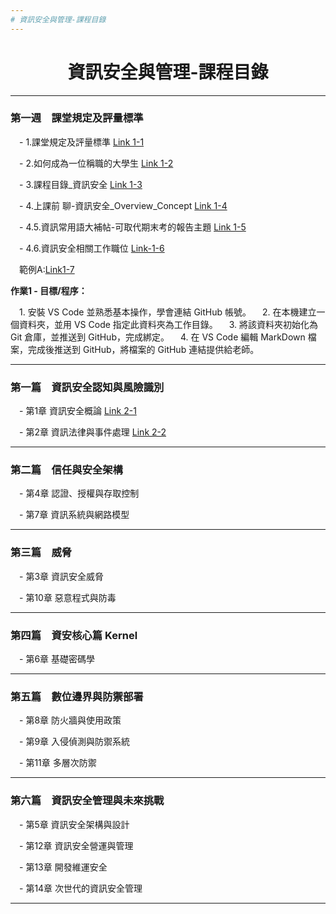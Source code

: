 ```yaml
---
# 資訊安全與管理-課程目錄
---
```

<div align="center">
	<h1>資訊安全與管理-課程目錄</h1>
</div>

---

### 第一週　課堂規定及評量標準

&emsp;-  1.課堂規定及評量標準   [Link 1-1](1-1.課堂規定及評量標準.pptx)

&emsp;-  2.如何成為一位稱職的大學生   [Link 1-2](1-2.如何成為一位稱職的大學生.pptx)

&emsp;-  3.課程目錄_資訊安全   [Link 1-3](1-3.課程目錄_資訊安全.ppt)

&emsp;-  4.上課前 聊-資訊安全_Overview_Concept   [Link 1-4](1-4.上課前聊-資訊安全_Overview_Concept.ppt)

&emsp;-  4.5.資訊常用語大補帖-可取代期末考的報告主題   [Link 1-5](1-5.常見資訊用語_及_同學可以報告_取代期中期未考的題目.txt)

&emsp;-  4.6.資訊安全相關工作職位   [Link-1-6](資訊安全相關工作職位.md)


&emsp;範例A:[Link1-7](作業1範例A.md)

**作業1 - 目標/程序：**

&emsp;1. 安裝 VS Code 並熟悉基本操作，學會連結 GitHub 帳號。
&emsp;2. 在本機建立一個資料夾，並用 VS Code 指定此資料夾為工作目錄。
&emsp;3. 將該資料夾初始化為 Git 倉庫，並推送到 GitHub，完成綁定。
&emsp;4. 在 VS Code 編輯 MarkDown 檔案，完成後推送到 GitHub，將檔案的 GitHub 連結提供給老師。

---

### 第一篇　資訊安全認知與風險識別

&emsp;- 第1章 資訊安全概論   [Link 2-1](CH01資訊安全概論.pptx)

&emsp;- 第2章 資訊法律與事件處理   [Link 2-2](CH02資訊法律與事件處理.pptx)

---

### 第二篇　信任與安全架構

&emsp;- 第4章 認證、授權與存取控制

&emsp;- 第7章 資訊系統與網路模型

---

### 第三篇　威脅

&emsp;- 第3章 資訊安全威脅

&emsp;- 第10章 惡意程式與防毒

---

### 第四篇　資安核心篇 Kernel

&emsp;- 第6章 基礎密碼學

---

### 第五篇　數位邊界與防禦部署

&emsp;- 第8章 防火牆與使用政策

&emsp;- 第9章 入侵偵測與防禦系統

&emsp;- 第11章 多層次防禦

---

### 第六篇　資訊安全管理與未來挑戰

&emsp;- 第5章 資訊安全架構與設計

&emsp;- 第12章 資訊安全營運與管理

&emsp;- 第13章 開發維運安全

&emsp;- 第14章 次世代的資訊安全管理

---
